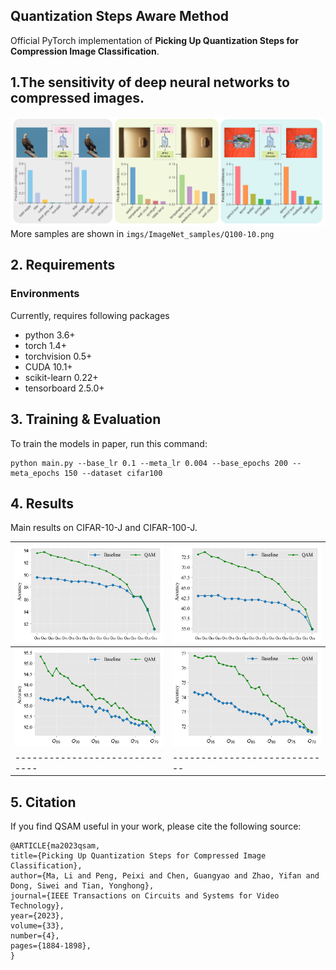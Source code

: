 ## Quantization Steps Aware Method
Official PyTorch implementation of **Picking Up Quantization Steps for Compression Image Classification**.

## 1.The sensitivity of deep neural networks to compressed images.
![a](https://github.com/LiMaPKU/QSAM/blob/main/imgs/ImageNet_Samples/Q75.png)
More samples are shown in `imgs/ImageNet_samples/Q100-10.png`

## 2. Requirements
### Environments
Currently, requires following packages
- python 3.6+
- torch 1.4+
- torchvision 0.5+
- CUDA 10.1+
- scikit-learn 0.22+
- tensorboard 2.5.0+

## 3. Training & Evaluation
To train the models in paper, run this command:
```train and evaluation
python main.py --base_lr 0.1 --meta_lr 0.004 --base_epochs 200 --meta_epochs 150 --dataset cifar100
```

## 4. Results
Main results on CIFAR-10-J and CIFAR-100-J.

| ![2](https://github.com/LiMaPKU/QSAM/blob/main/imgs/results/CIFAR-10-J.png)   | ![z](https://github.com/LiMaPKU/QSAM/blob/main/imgs/results/CIFAR-100-J.png) |
| ------------------------------ | ---------------------------- |
| ![2](https://github.com/LiMaPKU/QSAM/blob/main/imgs/results/CIFAR-10-J-100-70.png)   | ![z](https://github.com/LiMaPKU/QSAM/blob/main/imgs/results/CIFAR-100-J-100-70.png) |
| ------------------------------ | ---------------------------- |

## 5. Citation
If you find QSAM useful in your work, please cite the following source:

```
@ARTICLE{ma2023qsam,
title={Picking Up Quantization Steps for Compressed Image Classification},
author={Ma, Li and Peng, Peixi and Chen, Guangyao and Zhao, Yifan and Dong, Siwei and Tian, Yonghong},
journal={IEEE Transactions on Circuits and Systems for Video Technology},
year={2023},
volume={33},
number={4},
pages={1884-1898},
}
```
